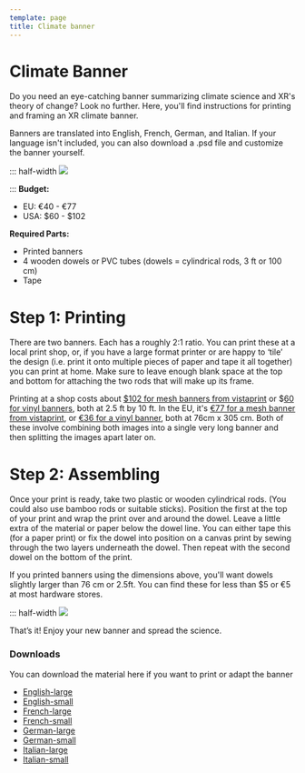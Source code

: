 ```yaml
---
template: page
title: Climate banner
---
```


# Climate Banner

Do you need an eye-catching banner summarizing climate science and XR's theory of change? Look no further. Here, you'll find instructions for printing and framing an XR climate banner.

Banners are translated into English, French, German, and Italian. If your language isn't included, you can also download a .psd file and customize the banner yourself.

::: half-width
![](https://resources.xrscience.earth/projects/climate-banner/climate-banner.jpg)

:::
**Budget:**

* EU: €40 - €77
* USA: $60 - $102

**Required Parts:**

* Printed banners
* 4 wooden dowels or PVC tubes (dowels = cylindrical rods, 3 ft or 100 cm)
* Tape

# Step 1: Printing

There are two banners. Each has a roughly 2:1 ratio. You can print these at a local print shop, or, if you have a large format printer or are happy to ‘tile’ the design (i.e. print it onto multiple pieces of paper and tape it all together) you can print at home. Make sure to leave enough blank space at the top and bottom for attaching the two rods that will make up its frame.

Printing at a shop costs about [$102 for mesh banners from vistaprint](https://www.vistaprint.com/signs-posters/mesh-banners?xnav=Banners%3AFamily+Page_Family+Page_undefined_tile-image_1_HZE) or $[60 for vinyl banners](https://www.vistaprint.com/signs-posters/vinyl-banners?xnav=Signs+and+Posters%3ACategory+Page_Category+Page_undefined_tile-shell_0_PW4), both at 2.5 ft by 10 ft. In the EU, it's [€77 for a mesh banner from vistaprint](https://www.vistaprint.de/aussenwerbung-banner/mesh-banner?xnav=swsProductOnly_ResultTitle), or [€36 for a vinyl banner](https://www.vistaprint.de/aussenwerbung-banner/vinyl-werbebanner?xnav=swsProductOnly_ResultTitle), both at 76cm x 305 cm. Both of these involve combining both images into a single very long banner and then splitting the images apart later on.

# Step 2: Assembling

Once your print is ready, take two plastic or wooden cylindrical rods. (You could also use bamboo rods or suitable sticks). Position the first at the top of your print and wrap the print over and around the dowel. Leave a little extra of the material or paper below the dowel line. You can either tape this (for a paper print) or fix the dowel into position on a canvas print by sewing through the two layers underneath the dowel. Then repeat with the second dowel on the bottom of the print.

If you printed banners using the dimensions above, you'll want dowels slightly larger than 76 cm or 2.5ft. You can find these for less than $5 or €5 at most hardware stores.

::: half-width
![](https://resources.xrscience.earth/projects/climate-banner/explanation.jpg)


That’s it! Enjoy your new banner and spread the science.

### Downloads

You can download the material here if you want to print or adapt the banner

* [English-large](https://resources.xrscience.earth/projects/climate-banner/files/en-large.zip)
* [English-small](https://resources.xrscience.earth/projects/climate-banner/files/en-small.zip)
* [French-large](https://resources.xrscience.earth/projects/climate-banner/files/fr-large.zip)
* [French-small](https://resources.xrscience.earth/projects/climate-banner/files/fr-small.zip)
* [German-large](https://resources.xrscience.earth/projects/climate-banner/files/de-large.zip)
* [German-small](https://resources.xrscience.earth/projects/climate-banner/files/de-small.zip)
* [Italian-large](https://resources.xrscience.earth/projects/climate-banner/files/it-large.zip)
* [Italian-small](https://resources.xrscience.earth/projects/climate-banner/files/it-small.zip)